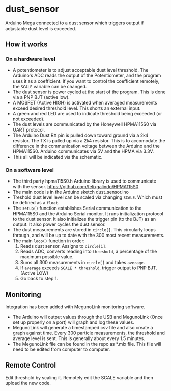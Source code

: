 # dust_sensor

Arduino Mega connected to a dust sensor which triggers output if adjustable dust level is exceeded.

## How it works

### On a hardware level

* A potentiometer is to adjust acceptable dust level threshold. The Arduino's ADC reads the output of the Potentiometer, and the program uses it as a coefficient. If you want to control the coefficient remotely, the `SCALE` variable can be changed. 
* The dust sensor is power cycled at the start of the program. This is done via a PNP BJT (active low).
* A MOSFET (Active HIGH) is activated when averaged measurements exceed desired threshold level. This shorts an external input.
* A green and red LED are used to indicate threshold being exceeded (or not exceeded).
* The dust levels are communicated by the Honeywell HPMA115S0 via UART protocol.
* The Arduino Dust RX pin is pulled down toward ground via a 2k4 resistor. The TX is pulled up via a 2k4 resistor. This is to accomodate the difference in the communication voltage between the Arduino and the HPMA115S0. Arduino communicates via 5V and the HPMA via 3.3V. 
* This all will be indicated via the schematic.

### On a software level

* The third party hpma115S0.h Arduino library is used to communicate with the sensor. https://github.com/felixgalindo/HPMA115S0
* The main code is in the Arduino sketch dust_sensor.ino
* Treshold dust level level can be scaled via changing `SCALE`. Which must be defined as a `float`. 
* The `setup()` function establishes Serial communication to the HPMA115S0 and the Arduino Serial monitor. It runs initialization protocol to the dust sensor. It also initializes the trigger pin (to the BJT) as an output. It also power cycles the dust sensor.
* The dust measurements are stored in `circle[]`. This circularly loops through, and will be up to date with the 300 most recent measurements.
* The main `loop()` function in order:
    1. Reads dust sensor. Assigns to `circle[i]`.
    2. Reads ADC, converts reading into `threshold`, a percentage of the maximum possible value.
    3. Sums all 300 measurements in `circle[]` and takes `average`.
    4. If `average` exceeds `SCALE * threshold`, trigger output to PNP BJT. (Active LOW)
    5. Go back to step 1.

## Monitoring
Integration has been added with MegunoLink monitoring software.
* The Arduino will output values through the USB and MegunoLink (Once set up properly on a port) will graph and log these values.
* MegunoLink will generate a timestamped csv file and also create a graph against time. Every 300 particle measurements, the threshold and average level is sent. This is generally about every 1.5 minutes.
* The MegunoLink file can be found in the repo as *.mlx file. This file will need to be edited from computer to computer.
	
	
## Remote Control

Edit threshold by scaling it. Remotely edit the SCALE variable and then upload the new code.
